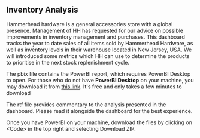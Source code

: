 ## Inventory Analysis
Hammerhead hardware is a general accessories store with a global presence. Management of HH has requested for our advice on possible improvements in inventory management and purchases.
This dashboard tracks the year to date sales of all items sold by Hammerhead Hardware, as well as inventory levels in their warehouse located in New Jersey, USA. We will introduced some metrics which HH can use to determine the products to prioritise in the next stock replenishment cycle.


The pbix file contains the PowerBI report, which requires PowerBI Desktop to open. For those who do not have **PowerBI Desktop** on your machine, you may download it from [this link](https://powerbi.microsoft.com/en-us/downloads/). It's free and only takes a few minutes to download

The rtf file provides commentary to the analysis presented in the dashboard. Please read it alongside the dashboard for the best experience.

Once you have PowerBI on your machine, download the files by clicking on \<Code\> in the top right and selecting Download ZIP.
